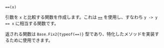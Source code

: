```
==(x)
```

引数を `x` と比較する関数を作成します。これは [`==`](@ref) を使用し、すなわち `y -> y == x` に相当する関数です。

返される関数は `Base.Fix2{typeof(==)}` 型であり、特化したメソッドを実装するために使用できます。
